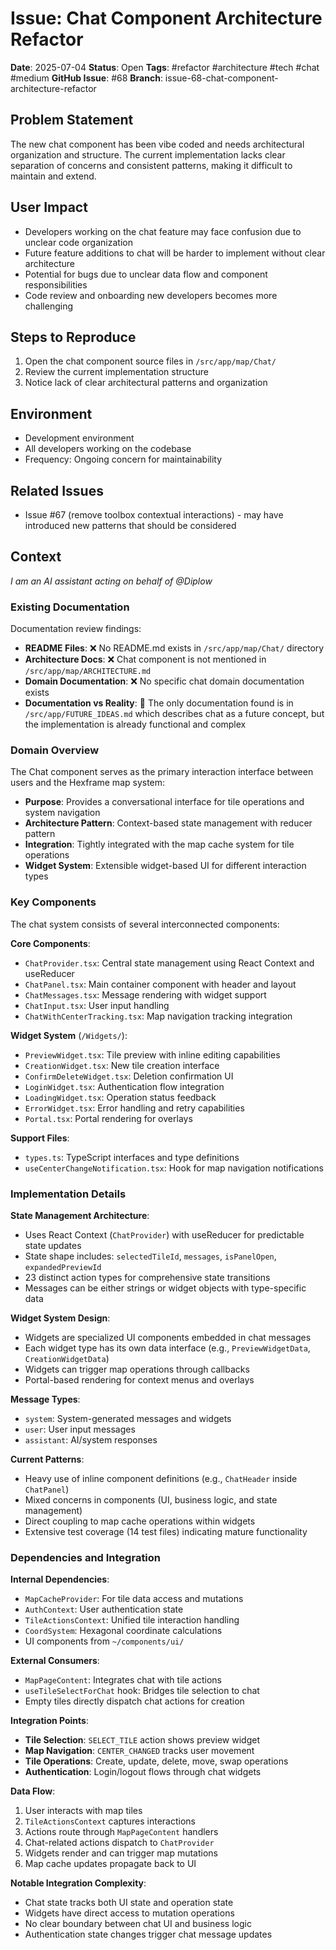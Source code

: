 # Issue: Chat Component Architecture Refactor

**Date**: 2025-07-04
**Status**: Open
**Tags**: #refactor #architecture #tech #chat #medium
**GitHub Issue**: #68
**Branch**: issue-68-chat-component-architecture-refactor

## Problem Statement
The new chat component has been vibe coded and needs architectural organization and structure. The current implementation lacks clear separation of concerns and consistent patterns, making it difficult to maintain and extend.

## User Impact
- Developers working on the chat feature may face confusion due to unclear code organization
- Future feature additions to chat will be harder to implement without clear architecture
- Potential for bugs due to unclear data flow and component responsibilities
- Code review and onboarding new developers becomes more challenging

## Steps to Reproduce
1. Open the chat component source files in `/src/app/map/Chat/`
2. Review the current implementation structure
3. Notice lack of clear architectural patterns and organization

## Environment
- Development environment
- All developers working on the codebase
- Frequency: Ongoing concern for maintainability

## Related Issues
- Issue #67 (remove toolbox contextual interactions) - may have introduced new patterns that should be considered

## Context

*I am an AI assistant acting on behalf of @Diplow*

### Existing Documentation
Documentation review findings:
- **README Files**: ❌ No README.md exists in `/src/app/map/Chat/` directory
- **Architecture Docs**: ❌ Chat component is not mentioned in `/src/app/map/ARCHITECTURE.md`
- **Domain Documentation**: ❌ No specific chat domain documentation exists
- **Documentation vs Reality**: 📝 The only documentation found is in `/src/app/FUTURE_IDEAS.md` which describes chat as a future concept, but the implementation is already functional and complex

### Domain Overview
The Chat component serves as the primary interaction interface between users and the Hexframe map system:
- **Purpose**: Provides a conversational interface for tile operations and system navigation
- **Architecture Pattern**: Context-based state management with reducer pattern
- **Integration**: Tightly integrated with the map cache system for tile operations
- **Widget System**: Extensible widget-based UI for different interaction types

### Key Components
The chat system consists of several interconnected components:

**Core Components**:
- `ChatProvider.tsx`: Central state management using React Context and useReducer
- `ChatPanel.tsx`: Main container component with header and layout
- `ChatMessages.tsx`: Message rendering with widget support
- `ChatInput.tsx`: User input handling
- `ChatWithCenterTracking.tsx`: Map navigation tracking integration

**Widget System** (`/Widgets/`):
- `PreviewWidget.tsx`: Tile preview with inline editing capabilities
- `CreationWidget.tsx`: New tile creation interface
- `ConfirmDeleteWidget.tsx`: Deletion confirmation UI
- `LoginWidget.tsx`: Authentication flow integration
- `LoadingWidget.tsx`: Operation status feedback
- `ErrorWidget.tsx`: Error handling and retry capabilities
- `Portal.tsx`: Portal rendering for overlays

**Support Files**:
- `types.ts`: TypeScript interfaces and type definitions
- `useCenterChangeNotification.tsx`: Hook for map navigation notifications

### Implementation Details

**State Management Architecture**:
- Uses React Context (`ChatProvider`) with useReducer for predictable state updates
- State shape includes: `selectedTileId`, `messages`, `isPanelOpen`, `expandedPreviewId`
- 23 distinct action types for comprehensive state transitions
- Messages can be either strings or widget objects with type-specific data

**Widget System Design**:
- Widgets are specialized UI components embedded in chat messages
- Each widget type has its own data interface (e.g., `PreviewWidgetData`, `CreationWidgetData`)
- Widgets can trigger map operations through callbacks
- Portal-based rendering for context menus and overlays

**Message Types**:
- `system`: System-generated messages and widgets
- `user`: User input messages
- `assistant`: AI/system responses

**Current Patterns**:
- Heavy use of inline component definitions (e.g., `ChatHeader` inside `ChatPanel`)
- Mixed concerns in components (UI, business logic, and state management)
- Direct coupling to map cache operations within widgets
- Extensive test coverage (14 test files) indicating mature functionality

### Dependencies and Integration

**Internal Dependencies**:
- `MapCacheProvider`: For tile data access and mutations
- `AuthContext`: User authentication state
- `TileActionsContext`: Unified tile interaction handling
- `CoordSystem`: Hexagonal coordinate calculations
- UI components from `~/components/ui/`

**External Consumers**:
- `MapPageContent`: Integrates chat with tile actions
- `useTileSelectForChat` hook: Bridges tile selection to chat
- Empty tiles directly dispatch chat actions for creation

**Integration Points**:
- **Tile Selection**: `SELECT_TILE` action shows preview widget
- **Map Navigation**: `CENTER_CHANGED` tracks user movement
- **Tile Operations**: Create, update, delete, move, swap operations
- **Authentication**: Login/logout flows through chat widgets

**Data Flow**:
1. User interacts with map tiles
2. `TileActionsContext` captures interactions
3. Actions route through `MapPageContent` handlers
4. Chat-related actions dispatch to `ChatProvider`
5. Widgets render and can trigger map mutations
6. Map cache updates propagate back to UI

**Notable Integration Complexity**:
- Chat state tracks both UI state and operation state
- Widgets have direct access to mutation operations
- No clear boundary between chat UI and business logic
- Authentication state changes trigger chat message updates